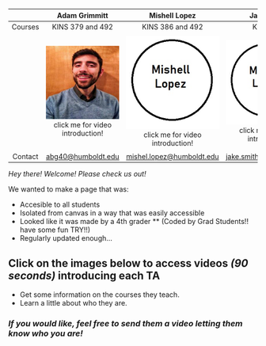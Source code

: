 
[3]:  profiles/IMG_20190210_164227-01.jpg 
[4]:  https://www.youtube.com/watch?v=4nII6BugOss 
[1]:  profiles/Mishell.jpg
[2]:  https://digitalcommons.humboldt.edu/ideafest_posters/288/

|| Adam Grimmitt | Mishell Lopez | Jake Smith | Ricardo Sanchez | 
|:-:|:-:|:-:|:-:|:-:|
|Courses| KINS 379 and 492 | KINS 386 and 492 | KINS 379 | KINS 386    |
||[![Youtube][3]][4] click me for video introduction!|[![Research][1]][2] click me for video introduction!|[![Research][1]][2] click me for video introduction!|[![Research][1]][2] click me for video introduction!|
| Contact | abg40@humboldt.edu | mishel.lopez@humboldt.edu | jake.smith@humboldt.edu | Ricardo.sanchez@humboldt.edu |



_Hey there! Welcome! Please check us out!_

We wanted to make a page that was:
* Accesible to all students 
* Isolated from canvas in a way that was easily accessible
* Looked like it was made by a 4th grader 
** (Coded by Grad Students!! have some fun TRY!!) 
* Regularly updated enough...

## Click on the images below to access videos _(90 seconds)_ introducing each TA
  - Get some information on the courses they teach.
  - Learn a little about who they are. 

### _If you would like, feel free to send them a video letting them know who you are!_ 

